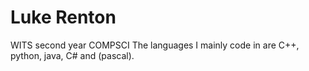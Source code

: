 # Luke Renton
WITS second year COMPSCI
The languages I mainly code in are C++, python, java, C# and (pascal). 
